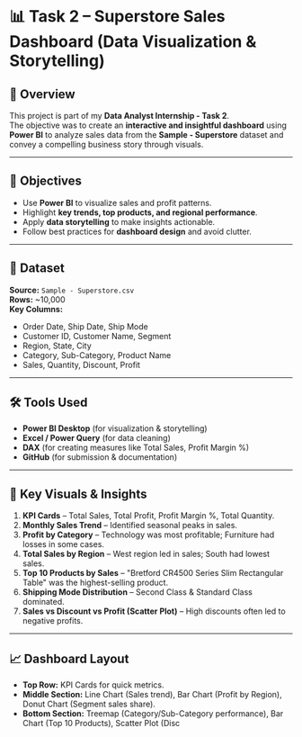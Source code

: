 # 📊 Task 2 – Superstore Sales Dashboard (Data Visualization & Storytelling)

## 📌 Overview
This project is part of my **Data Analyst Internship - Task 2**.  
The objective was to create an **interactive and insightful dashboard** using **Power BI** to analyze sales data from the **Sample - Superstore** dataset and convey a compelling business story through visuals.

---

## 🎯 Objectives
- Use **Power BI** to visualize sales and profit patterns.
- Highlight **key trends, top products, and regional performance**.
- Apply **data storytelling** to make insights actionable.
- Follow best practices for **dashboard design** and avoid clutter.

---

## 📂 Dataset
**Source:** `Sample - Superstore.csv`  
**Rows:** ~10,000  
**Key Columns:**
- Order Date, Ship Date, Ship Mode
- Customer ID, Customer Name, Segment
- Region, State, City
- Category, Sub-Category, Product Name
- Sales, Quantity, Discount, Profit

---

## 🛠 Tools Used
- **Power BI Desktop** (for visualization & storytelling)
- **Excel / Power Query** (for data cleaning)
- **DAX** (for creating measures like Total Sales, Profit Margin %)
- **GitHub** (for submission & documentation)

---

## 🔑 Key Visuals & Insights
1. **KPI Cards** – Total Sales, Total Profit, Profit Margin %, Total Quantity.
2. **Monthly Sales Trend** – Identified seasonal peaks in sales.
3. **Profit by Category** – Technology was most profitable; Furniture had losses in some cases.
4. **Total Sales by Region** – West region led in sales; South had lowest sales.
5. **Top 10 Products by Sales** – "Bretford CR4500 Series Slim Rectangular Table" was the highest-selling product.
6. **Shipping Mode Distribution** – Second Class & Standard Class dominated.
7. **Sales vs Discount vs Profit (Scatter Plot)** – High discounts often led to negative profits.

---

## 📈 Dashboard Layout
- **Top Row:** KPI Cards for quick metrics.
- **Middle Section:** Line Chart (Sales trend), Bar Chart (Profit by Region), Donut Chart (Segment sales share).
- **Bottom Section:** Treemap (Category/Sub-Category performance), Bar Chart (Top 10 Products), Scatter Plot (Disc
